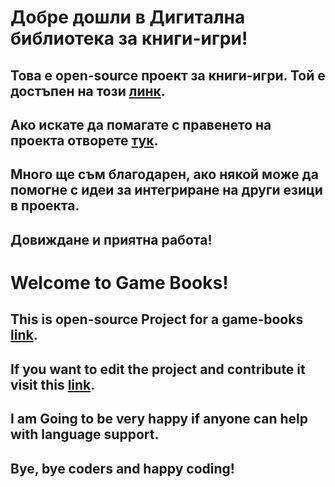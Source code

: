 # Добре дошли в Дигитална библиотека за книги-игри!
## Това е open-source проект за книги-игри. Той е достъпен на този [линк](https://bookgames.angelator312.top/).
## Ако искате да помагате с правенето на проекта отворете [тук](https://github.com/angelator312/Systezanie-1/blob/master/IfYouWantToStartTheProjectLocal-bg.md).
## Много ще съм благодарен, ако някой може да помогне с идеи за интегриране на други езици в проекта.
## Довиждане и приятна работа!

# Welcome to Game Books!
## This is open-source Project for a game-books [link](https://bookgames.angelator312.top/).
## If you want to edit the project and contribute it visit this [link](https://github.com/angelator312/Systezanie-1/blob/master/IfYouWantToStartTheProjectLocal.md).
## I am Going to be very happy if anyone can help with language support.
## Bye, bye coders and happy coding!
